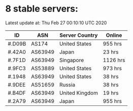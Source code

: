 # 8 stable servers:

Latest update at: Thu Feb 27 00:10:10 UTC 2020

| ID | ASN | Server Country | Online |
| -- | --- | -------------- | ------ |
| #.D09B | AS174 | United States | 955 hrs |
| #.42A0 | AS63949 | Japan | 23 hrs |
| #.7F1D | AS63949 | Singapore | 1126 hrs |
| #.9FC3 | AS53889 | United States | 973 hrs |
| #.1948 | AS63949 | United States | 38 hrs |
| #.9DEE | AS51659 | Russia | 38 hrs |
| #.B4DF | AS63949 | United Kingdom | 19 hrs |
| #.2A79 | AS63949 | Japan | 955 hrs |

